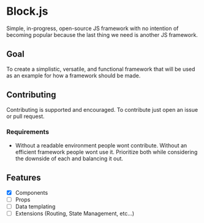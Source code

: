 # Block.js
Simple, in-progress, open-source JS framework with no intention of becoming 
popular because the last thing we need is another JS framework. 

## Goal
To create a simplistic, versatile, and functional framework that will be used as an example for how a framework should be made. 

## Contributing
Contributing is supported and encouraged. To contribute just open an issue or pull request. 

### Requirements
- Without a readable environment people wont contribute. Without an efficient framework people wont use it. Prioritize both while considering the downside of each and balancing it out. 

## Features
- [x] Components
- [ ] Props
- [ ] Data templating
- [ ] Extensions (Routing, State Management, etc...)
